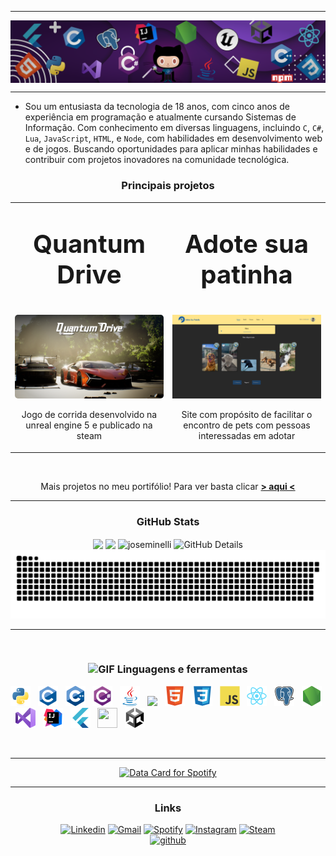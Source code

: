 -----

<div>
<img align="center" alt="Header" src="https://github.com/joseminelli/joseminelli/blob/main/img/banner.png"/>
</div>

-----

 - Sou um entusiasta da tecnologia de 18 anos, com cinco anos de experiência em programação e atualmente cursando Sistemas de Informação. Com conhecimento em diversas linguagens, incluindo <code>C</code>, <code>C#</code>, <code>Lua</code>, <code>JavaScript</code>, <code>HTML</code>, e <code>Node</code>, com habilidades em desenvolvimento web e de jogos. Buscando oportunidades para aplicar minhas habilidades e contribuir com projetos inovadores na comunidade tecnológica.

<h3 align="center">Principais projetos</h3>
<div align="center">
  <table style="width: 100%; border:none">
  <tr>
    <td align="center" style="text-align: center; border:none; width: 50%;" >
      <p align="center" style="font-size: 40px;"><b>Quantum Drive</b></p>
     <a href="https://store.steampowered.com/app/2707960/Quantum_Drive/" target="blank_">
      <img height="auto" style="border-radius: 5px; width: 100%;" src="https://github.com/joseminelli/joseminelli/blob/main/img/unrealCover.png" />
      </a>
      <p align="center">Jogo de corrida desenvolvido na unreal engine 5 e publicado na steam</p>
    </td>
    <td align="center" style="text-align: center; border:none; width: 50%;">
      <p align="center" style="font-size: 40px; "><b>Adote sua patinha</b></p>
     <a href="https://github.com/joseminelli/adote-sua-patinha" target="blank_">
      <img height="auto" style="width: 100%;" src="https://github.com/joseminelli/joseminelli/blob/main/img/pets.png"/>
      </a>
      <p align="center" >Site com propósito de facilitar o encontro de pets com pessoas interessadas em adotar</p>
    </td>
  </tr>
</table>
</div>
<br>
<p align="center">Mais projetos no meu portifólio! Para ver basta clicar <a href="https://joseminelli.github.io/portifolio/"> <b> > aqui < </b>  </a> </p>



-----

<h3 align="center">GitHub Stats</h3>
<div align="center">
<img align="center" height="180em" src="https://github-readme-stats.vercel.app/api?username=joseminelli&show_icons=true&theme=tokyonight&count_private=true&bg_color=00000000&hide_border=true"/>
<img align="center" height="180em" src="https://github-readme-stats.vercel.app/api/top-langs/?username=joseminelli&theme=tokyonight&bg_color=00000000&layout=compact&langs_count=168&hide_border=true"/>
<img align="center" src="https://github-readme-streak-stats.herokuapp.com/?user=joseminelli&theme=tokyonight&hide_border=true&background=EB545400&locale=pt_BR" alt="joseminelli" />
<img align="center" alt="GitHub Details" width="420px" src="http://github-profile-summary-cards.vercel.app/api/cards/profile-details?username=joseminelli&theme=transparent&hide_border=true&bg_color=00000000&locale=pt_BR&background=EB545400"/>
  
<img src="https://raw.githubusercontent.com/joseminelli/joseminelli/e80c026aa750ee9e03bf75c05937494932aafdac/github-contribution-grid-snake-dark.svg"/>
</p>
</div>

-----


<div>
<br>
<h3 align="center"><img height="20" alt="GIF" src="https://github.com/joaopauloaramuni/joaopauloaramuni/blob/main/img/skills.gif?raw=true"/>&nbsp;Linguagens e ferramentas</h3>



<code><a href="https://www.python.org/" target="_blank"><img width="32" height="32" src="https://github.com/devicons/devicon/blob/master/icons/python/python-original.svg"/></a></code>
&nbsp; 
<code><a href="https://www.open-std.org/jtc1/sc22/wg14/" target="_blank"><img width="32" height="32" src="https://github.com/devicons/devicon/blob/master/icons/c/c-original.svg"/></a></code>
&nbsp; 
<code><a href="https://isocpp.org/" target="_blank"><img width="32" height="32" src="https://github.com/devicons/devicon/blob/master/icons/cplusplus/cplusplus-original.svg"/></a></code>
&nbsp; 
<code><a href="https://docs.microsoft.com/pt-br/dotnet/csharp/" target="_blank"><img width="32" height="32" src="https://github.com/devicons/devicon/blob/master/icons/csharp/csharp-original.svg"/></a></code>
&nbsp; 
<code><a href="https://www.java.com/pt-BR/" target="_blank"><img width="32" height="32" src="https://github.com/devicons/devicon/blob/master/icons/java/java-original.svg"/></a></code>
&nbsp; 
<code><a href="https://openjfx.io/" target="_blank"><img height="32" src="https://github.com/joaopauloaramuni/joaopauloaramuni/blob/main/img/javafx.png?raw=true"/></a></code>
&nbsp;
<code><a href="https://www.w3schools.com/html/" target="_blank"><img width="32" height="32" src="https://github.com/devicons/devicon/blob/master/icons/html5/html5-original.svg"/></a></code>
&nbsp; 
<code><a href="https://www.w3schools.com/css/" target="_blank"><img width="32" height="32" src="https://github.com/devicons/devicon/blob/master/icons/css3/css3-original.svg"/></a></code>
&nbsp; 
<code><a href="https://www.w3schools.com/js/" target="_blank"><img width="32" height="32" src="https://github.com/devicons/devicon/blob/master/icons/javascript/javascript-original.svg"/></a></code>
&nbsp; 
<code><a href="https://pt-br.reactjs.org/" target="_blank"><img width="32" height="32" src="https://github.com/devicons/devicon/blob/master/icons/react/react-original.svg"/></a></code>
&nbsp; 
<code><a href="https://www.postgresql.org/" target="_blank"><img width="32" height="32" src="https://github.com/devicons/devicon/blob/master/icons/postgresql/postgresql-original.svg"/></a></code>
&nbsp; 
<code><a href="https://nodejs.org/en/" target="_blank"><img width="32" height="32" src="https://github.com/devicons/devicon/blob/master/icons/nodejs/nodejs-original.svg"/></a></code>
&nbsp;
<code><a href="https://code.visualstudio.com/" target="_blank"><img width="32" height="32" src="https://github.com/devicons/devicon/blob/master/icons/visualstudio/visualstudio-original.svg"/></a></code>
&nbsp;
<code><a href="https://www.jetbrains.com/idea/" target="_blank"><img width="32" height="32" src="https://github.com/devicons/devicon/blob/master/icons/intellij/intellij-original.svg"/></a></code>
&nbsp;
<code><a href="https://flutter.dev/" target="_blank"><img width="32" height="32" src="https://github.com/devicons/devicon/blob/master/icons/flutter/flutter-original.svg"/></a></code>
&nbsp;
<code><a href="https://www.unrealengine.com" target="_blank"><img width="32" height="32" src="https://media.discordapp.net/attachments/933499827638124575/1210269647019188347/unreal.png?ex=6605a1f1&is=65f32cf1&hm=37b139e3a754499b04045ffb49704fbf1c24efdea59ef27770a3177e295ebe76&=&format=webp&quality=lossless"/></a></code>
&nbsp;
<code><a href="https://unity.com/" target="_blank"><img width="32" height="32" src="https://github.com/devicons/devicon/blob/master/icons/unity/unity-original.svg"/></a></code>
&nbsp;
</div>

<br>

-----

<div align="center">
  
<a  href="https://data-card-for-spotify.herokuapp.com/card?user_id=zecarm">
  <img src="https://data-card-for-spotify.herokuapp.com/api/card?user_id=zecarm" alt="Data Card for Spotify">
</a>
</div>

-----


<h3 align="center">Links</h3>
<div align="center">
</table>
<a href="https://www.linkedin.com/in/joseminelli/" target="_blank"><img alt="Linkedin" src="https://img.shields.io/badge/LinkedIn-0077B5?style=for-the-badge&logo=linkedin&logoColor=white"/></a>
<a href="mailto:joseminelli04@gmail.com" target="_blank"><img alt="Gmail" src="https://img.shields.io/badge/Gmail-D14836?style=for-the-badge&logo=gmail&logoColor=white"/></a>
<a href="https://open.spotify.com/user/zecarm" target="_blank"><img alt="Spotify" src="https://img.shields.io/badge/Spotify-1ED760?&style=for-the-badge&logo=spotify&logoColor=white"/></a>
<a href="https://www.instagram.com/joseminelli_/" target="_blank"><img alt="Instagram" src="https://img.shields.io/badge/Instagram-E4405F?style=for-the-badge&logo=instagram&logoColor=white"/></a>
<a href="https://steamcommunity.com/id/minelli_/" target="_blank"><img alt="Steam" src="https://img.shields.io/badge/Steam-000000?style=for-the-badge&logo=steam&logoColor=white"/></a><br />
<a href="https://github.com/joseminelli" target="_blank"><img alt="github" src="https://img.shields.io/badge/GitHub-100000?style=for-the-badge&logo=github&logoColor=white"/></a>
</div>
